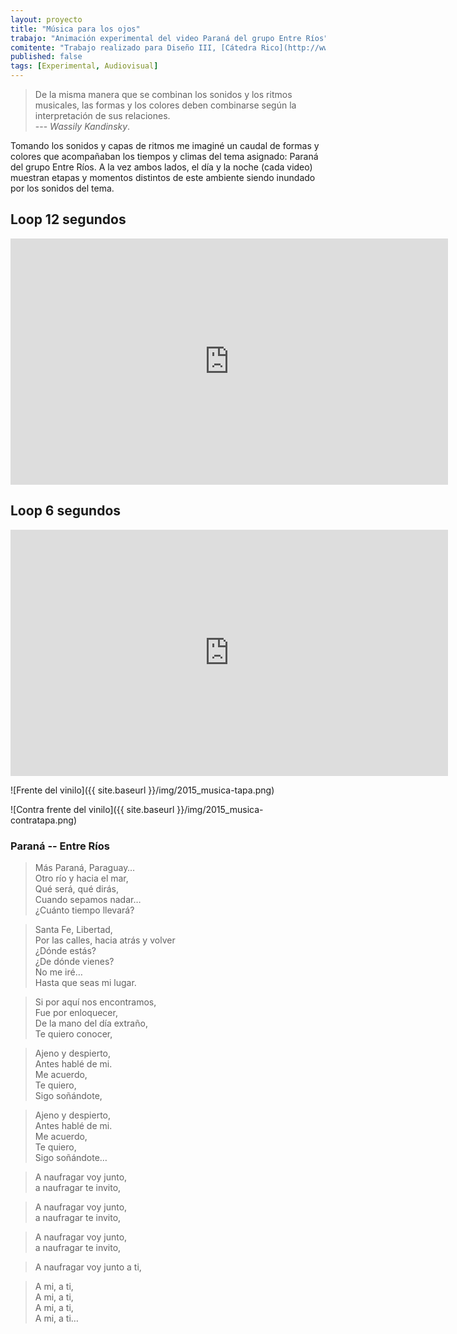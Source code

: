 ```yaml
---
layout: proyecto
title: "Música para los ojos"
trabajo: "Animación experimental del video Paraná del grupo Entre Ríos"
comitente: "Trabajo realizado para Diseño III, [Cátedra Rico](http://www.catedrarico.com.ar){:target="_blank"}, FADU--UBA."
published: false
tags: [Experimental, Audiovisual]
---
```


> De la misma manera que se combinan los sonidos y los ritmos musicales, las formas y los colores deben combinarse según la interpretación de sus relaciones.  
> --- <cite>Wassily Kandinsky</cite>.
 
Tomando los sonidos y capas de ritmos me imaginé un caudal de formas y colores que acompañaban los tiempos y climas del tema asignado: Paraná del grupo Entre Ríos.
A la vez ambos lados, el día y la noche (cada video) muestran etapas y momentos distintos de este ambiente siendo inundado por los sonidos del tema.

## Loop 12 segundos
<iframe src="https://player.vimeo.com/video/127843727?title=0&byline=0&portrait=0" width="700" height="394" frameborder="0" webkitallowfullscreen mozallowfullscreen allowfullscreen></iframe>

## Loop 6 segundos
<iframe src="https://player.vimeo.com/video/127831602?title=0&byline=0&portrait=0" width="700" height="394" frameborder="0" webkitallowfullscreen mozallowfullscreen allowfullscreen></iframe>

![Frente del vinilo]({{ site.baseurl }}/img/2015_musica-tapa.png)

![Contra frente del vinilo]({{ site.baseurl }}/img/2015_musica-contratapa.png)

### Paraná -- Entre Ríos
 
> Más Paraná, Paraguay…  
Otro río y hacia el mar,  
Qué será, qué dirás,  
Cuando sepamos nadar…  
¿Cuánto tiempo llevará?  
 
> Santa Fe, Libertad,  
Por las calles, hacia atrás y volver  
¿Dónde estás?  
¿De dónde vienes?  
No me iré…  
Hasta que seas mi lugar.  
 
> Si por aquí nos encontramos,  
Fue por enloquecer,  
De la mano del día extraño,  
Te quiero conocer,  
 
> Ajeno y despierto,  
Antes hablé de mi.  
Me acuerdo,  
Te quiero,  
Sigo soñándote,  
 
> Ajeno y despierto,  
Antes hablé de mi.  
Me acuerdo,  
Te quiero,  
Sigo soñándote…  
 
> A naufragar voy junto,  
a naufragar te invito,  
 
> A naufragar voy junto,  
a naufragar te invito,  
 
> A naufragar voy junto,  
a naufragar te invito,  
 
> A naufragar voy junto a ti,  
 
> A mi, a ti,  
A mi, a ti,  
A mi, a ti,  
A mi, a ti…
